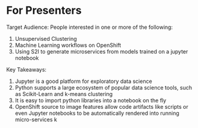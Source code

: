 # For Presenters

Target Audience:
People interested in one or more of the following:
1. Unsupervised Clustering
1. Machine Learning workflows on OpenShift
1. Using S2I to generate microservices from models trained on a jupyter notebook

Key Takeaways:
1. Jupyter is a good platform for exploratory data science
1. Python supports a large ecosystem of popular data science tools, such as Scikit-Learn and k-means clustering
1. It is easy to import python libraries into a notebook on the fly
1. OpenShift source to image features allow code artifacts like scripts or even Jupyter notebooks to be automatically rendered into running micro-services
k